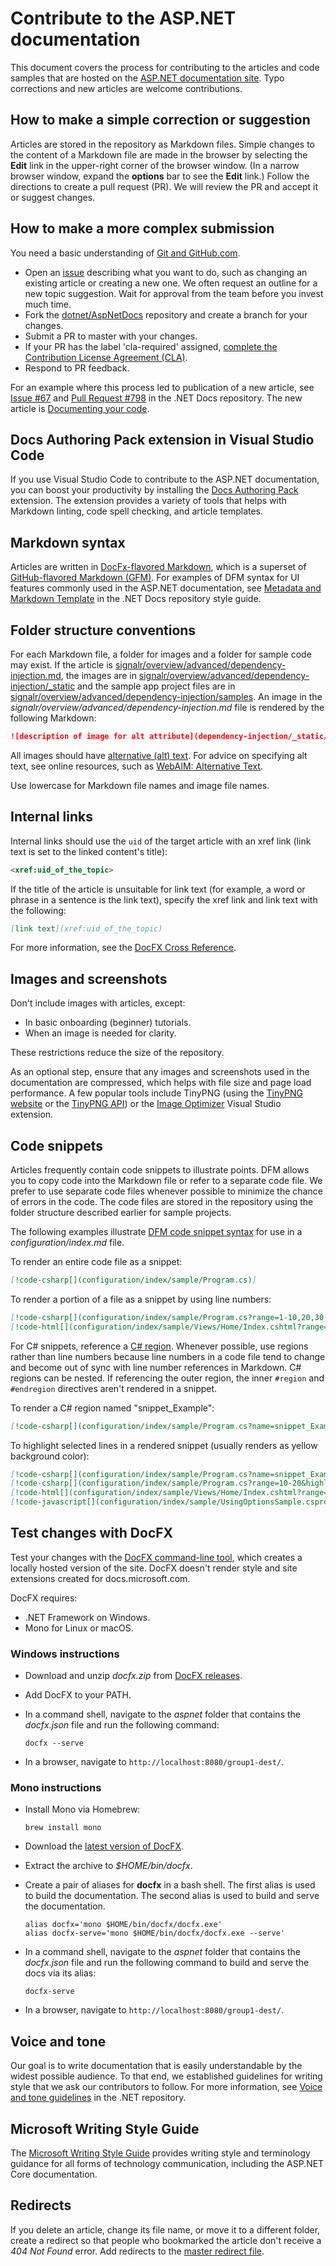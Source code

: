# Contribute to the ASP.NET documentation

This document covers the process for contributing to the articles and code samples that are hosted on the [ASP.NET documentation site](https://docs.microsoft.com/aspnet/). Typo corrections and new articles are welcome contributions.

## How to make a simple correction or suggestion

Articles are stored in the repository as Markdown files. Simple changes to the content of a Markdown file are made in the browser by selecting the **Edit** link in the upper-right corner of the browser window. (In a narrow browser window, expand the **options** bar to see the **Edit** link.) Follow the directions to create a pull request (PR). We will review the PR and accept it or suggest changes.

## How to make a more complex submission

You need a basic understanding of [Git and GitHub.com](https://guides.github.com/activities/hello-world/).

* Open an [issue](https://github.com/dotnet/AspNetDocs/issues/new) describing what you want to do, such as changing an existing article or creating a new one. We often request an outline for a new topic suggestion. Wait for approval from the team before you invest much time.
* Fork the [dotnet/AspNetDocs](https://github.com/dotnet/AspNetDocs/) repository and create a branch for your changes.
* Submit a PR to master with your changes.
* If your PR has the label 'cla-required' assigned, [complete the Contribution License Agreement (CLA)](https://cla.dotnetfoundation.org/).
* Respond to PR feedback.

For an example where this process led to publication of a new article, see [Issue &num;67](https://github.com/dotnet/docs/issues/67) and [Pull Request &num;798](https://github.com/dotnet/docs/pull/798) in the .NET Docs repository. The new article is [Documenting your code](https://docs.microsoft.com/dotnet/articles/csharp/codedoc).

## Docs Authoring Pack extension in Visual Studio Code

If you use Visual Studio Code to contribute to the ASP.NET documentation, you can boost your productivity by installing the [Docs Authoring Pack](https://marketplace.visualstudio.com/items?itemName=docsmsft.docs-authoring-pack) extension. The extension provides a variety of tools that helps with Markdown linting, code spell checking, and article templates.

## Markdown syntax

Articles are written in [DocFx-flavored Markdown](https://dotnet.github.io/docfx/spec/docfx_flavored_markdown.html), which is a superset of [GitHub-flavored Markdown (GFM)](https://guides.github.com/features/mastering-markdown/). For examples of DFM syntax for UI features commonly used in the ASP.NET documentation, see [Metadata and Markdown Template](https://github.com/dotnet/docs/blob/master/styleguide/template.md) in the .NET Docs repository style guide.

## Folder structure conventions

For each Markdown file, a folder for images and a folder for sample code may exist. If the article is [signalr/overview/advanced/dependency-injection.md](https://github.com/dotnet/AspNetDocs/blob/master/aspnet/signalr/overview/advanced/dependency-injection.md), the images are in [signalr/overview/advanced/dependency-injection/\_static](https://github.com/dotnet/AspNetDocs/tree/master/aspnet/signalr/overview/advanced/dependency-injection/_static) and the sample app project files are in [signalr/overview/advanced/dependency-injection/samples](https://github.com/dotnet/AspNetDocs/tree/master/aspnet/signalr/overview/advanced/dependency-injection/samples). An image in the *signalr/overview/advanced/dependency-injection.md* file is rendered by the following Markdown:

```md
![description of image for alt attribute](dependency-injection/_static/image1.png)
```

All images should have [alternative (alt) text](https://wikipedia.org/wiki/Alt_attribute). For advice on specifying alt text, see online resources, such as [WebAIM: Alternative Text](https://webaim.org/techniques/alttext/).

Use lowercase for Markdown file names and image file names.

## Internal links

Internal links should use the `uid` of the target article with an xref link (link text is set to the linked content's title):

```md
<xref:uid_of_the_topic>
```

If the title of the article is unsuitable for link text (for example, a word or phrase in a sentence is the link text), specify the xref link and link text with the following:

```md
[link text](xref:uid_of_the_topic)
```

For more information, see the [DocFX Cross Reference](https://dotnet.github.io/docfx/spec/docfx_flavored_markdown.html#cross-reference).

## Images and screenshots

Don't include images with articles, except:

* In basic onboarding (beginner) tutorials.
* When an image is needed for clarity.

These restrictions reduce the size of the repository.

As an optional step, ensure that any images and screenshots used in the documentation are compressed, which helps with file size and page load performance. A few popular tools include TinyPNG (using the [TinyPNG website](https://tinypng.com/) or the [TinyPNG API](https://tinypng.com/developers)) or the [Image Optimizer](https://marketplace.visualstudio.com/items?itemName=MadsKristensen.ImageOptimizer) Visual Studio extension.

## Code snippets

Articles frequently contain code snippets to illustrate points. DFM allows you to copy code into the Markdown file or refer to a separate code file. We prefer to use separate code files whenever possible to minimize the chance of errors in the code. The code files are stored in the repository using the folder structure described earlier for sample projects.

The following examples illustrate [DFM code snippet syntax](https://dotnet.github.io/docfx/spec/docfx_flavored_markdown.html#code-snippet) for use in a *configuration/index.md* file.

To render an entire code file as a snippet:

```md
[!code-csharp[](configuration/index/sample/Program.cs)]
```

To render a portion of a file as a snippet by using line numbers:

```md
[!code-csharp[](configuration/index/sample/Program.cs?range=1-10,20,30,40-50]
[!code-html[](configuration/index/sample/Views/Home/Index.cshtml?range=1-10,20,30,40-50]
```

For C# snippets, reference a [C# region](https://docs.microsoft.com/dotnet/csharp/language-reference/preprocessor-directives/preprocessor-region). Whenever possible, use regions rather than line numbers because line numbers in a code file tend to change and become out of sync with line number references in Markdown. C# regions can be nested. If referencing the outer region, the inner `#region` and `#endregion` directives aren't rendered in a snippet.

To render a C# region named "snippet_Example":

```md
[!code-csharp[](configuration/index/sample/Program.cs?name=snippet_Example)]
```

To highlight selected lines in a rendered snippet (usually renders as yellow background color):

```md
[!code-csharp[](configuration/index/sample/Program.cs?name=snippet_Example&highlight=1-3,10,20-25)]
[!code-csharp[](configuration/index/sample/Program.cs?range=10-20&highlight=1-3]
[!code-html[](configuration/index/sample/Views/Home/Index.cshtml?range=10-20&highlight=1-3]
[!code-javascript[](configuration/index/sample/UsingOptionsSample.csproj?range=10-20&highlight=1-3]
```

## Test changes with DocFX

Test your changes with the [DocFX command-line tool](https://dotnet.github.io/docfx/tutorial/docfx_getting_started.html#2-use-docfx-as-a-command-line-tool), which creates a locally hosted version of the site. DocFX doesn't render style and site extensions created for docs.microsoft.com.

DocFX requires:

* .NET Framework on Windows.
* Mono for Linux or macOS.

### Windows instructions

* Download and unzip *docfx.zip* from [DocFX releases](https://github.com/dotnet/docfx/releases).
* Add DocFX to your PATH.
* In a command shell, navigate to the *aspnet* folder that contains the *docfx.json* file and run the following command:

  ```console
  docfx --serve
  ```

* In a browser, navigate to `http://localhost:8080/group1-dest/`.

### Mono instructions

* Install Mono via Homebrew:

  ```console
  brew install mono
  ```

* Download the [latest version of DocFX](https://github.com/dotnet/docfx/releases).
* Extract the archive to *$HOME/bin/docfx*.
* Create a pair of aliases for **docfx** in a bash shell. The first alias is used to build the documentation. The second alias is used to build and serve the documentation.

  ```console
  alias docfx='mono $HOME/bin/docfx/docfx.exe'
  alias docfx-serve='mono $HOME/bin/docfx/docfx.exe --serve'
  ```

* In a command shell, navigate to the *aspnet* folder that contains the *docfx.json* file  and run the following command to build and serve the docs via its alias:

  ```console
  docfx-serve
  ```

* In a browser, navigate to `http://localhost:8080/group1-dest/`.

## Voice and tone

Our goal is to write documentation that is easily understandable by the widest possible audience. To that end, we established guidelines for writing style that we ask our contributors to follow. For more information, see [Voice and tone guidelines](https://github.com/dotnet/docs/blob/master/styleguide/voice-tone.md) in the .NET repository.

## Microsoft Writing Style Guide

The [Microsoft Writing Style Guide](https://docs.microsoft.com/style-guide/welcome/) provides writing style and terminology guidance for all forms of technology communication, including the ASP.NET Core documentation.

## Redirects

If you delete an article, change its file name, or move it to a different folder, create a redirect so that people who bookmarked the article don't receive a *404 Not Found* error. Add redirects to the [master redirect file](https://github.com/dotnet/AspNetDocs/blob/master/.openpublishing.redirection.json).
